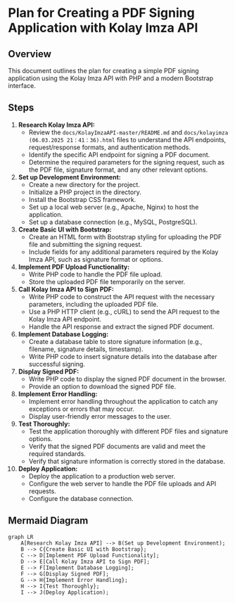 # Plan for Creating a PDF Signing Application with Kolay Imza API

## Overview

This document outlines the plan for creating a simple PDF signing application using the Kolay Imza API with PHP and a modern Bootstrap interface.

## Steps

1.  **Research Kolay Imza API:**
    *   Review the `docs/KolayImzaAPI-master/README.md` and `docs/kolayimza (06.03.2025 21：41：36).html` files to understand the API endpoints, request/response formats, and authentication methods.
    *   Identify the specific API endpoint for signing a PDF document.
    *   Determine the required parameters for the signing request, such as the PDF file, signature format, and any other relevant options.
2.  **Set up Development Environment:**
    *   Create a new directory for the project.
    *   Initialize a PHP project in the directory.
    *   Install the Bootstrap CSS framework.
    *   Set up a local web server (e.g., Apache, Nginx) to host the application.
    *   Set up a database connection (e.g., MySQL, PostgreSQL).
3.  **Create Basic UI with Bootstrap:**
    *   Create an HTML form with Bootstrap styling for uploading the PDF file and submitting the signing request.
    *   Include fields for any additional parameters required by the Kolay Imza API, such as signature format or options.
4.  **Implement PDF Upload Functionality:**
    *   Write PHP code to handle the PDF file upload.
    *   Store the uploaded PDF file temporarily on the server.
5.  **Call Kolay Imza API to Sign PDF:**
    *   Write PHP code to construct the API request with the necessary parameters, including the uploaded PDF file.
    *   Use a PHP HTTP client (e.g., cURL) to send the API request to the Kolay Imza API endpoint.
    *   Handle the API response and extract the signed PDF document.
6.  **Implement Database Logging:**
    *   Create a database table to store signature information (e.g., filename, signature details, timestamp).
    *   Write PHP code to insert signature details into the database after successful signing.
7.  **Display Signed PDF:**
    *   Write PHP code to display the signed PDF document in the browser.
    *   Provide an option to download the signed PDF file.
8.  **Implement Error Handling:**
    *   Implement error handling throughout the application to catch any exceptions or errors that may occur.
    *   Display user-friendly error messages to the user.
9.  **Test Thoroughly:**
    *   Test the application thoroughly with different PDF files and signature options.
    *   Verify that the signed PDF documents are valid and meet the required standards.
    *   Verify that signature information is correctly stored in the database.
10. **Deploy Application:**
    *   Deploy the application to a production web server.
    *   Configure the web server to handle the PDF file uploads and API requests.
    *   Configure the database connection.

## Mermaid Diagram

```mermaid
graph LR
    A[Research Kolay Imza API] --> B(Set up Development Environment);
    B --> C{Create Basic UI with Bootstrap};
    C --> D[Implement PDF Upload Functionality];
    D --> E[Call Kolay Imza API to Sign PDF];
    E --> F[Implement Database Logging];
    F --> G[Display Signed PDF];
    G --> H{Implement Error Handling};
    H --> I{Test Thoroughly};
    I --> J(Deploy Application);